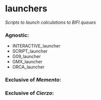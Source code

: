 # launchers
*Scripts to launch calculations to BIFI queues*

### Agnostic:
  - INTERACTIVE_launcher
  - SCRIPT_launcher
  - G09_launcher
  - GMX_launcher
  - ORCA_launcher


### Exclusive of *Memento*:


### Exclusive of *Cierzo*:
